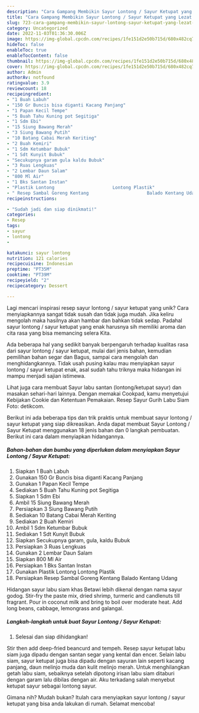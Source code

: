 ```yaml
---
description: "Cara Gampang Membikin Sayur Lontong / Sayur Ketupat yang Lezat Sekali"
title: "Cara Gampang Membikin Sayur Lontong / Sayur Ketupat yang Lezat Sekali"
slug: 723-cara-gampang-membikin-sayur-lontong-sayur-ketupat-yang-lezat-sekali
category: Uncategorized
date: 2022-11-03T01:36:30.006Z
image: https://img-global.cpcdn.com/recipes/1fe151d2e50b715d/680x482cq70/sayur-lontong-sayur-ketupat-foto-resep-utama.jpg
hideToc: false
enableToc: true
enableTocContent: false
thumbnail: https://img-global.cpcdn.com/recipes/1fe151d2e50b715d/680x482cq70/sayur-lontong-sayur-ketupat-foto-resep-utama.jpg
cover: https://img-global.cpcdn.com/recipes/1fe151d2e50b715d/680x482cq70/sayur-lontong-sayur-ketupat-foto-resep-utama.jpg
author: Admin
authorAv: notfound
ratingvalue: 3.9
reviewcount: 18
recipeingredient:
- "1 Buah Labuh"
- "150 Gr Buncis bisa diganti Kacang Panjang"
- "1 Papan Kecil Tempe"
- "5 Buah Tahu Kuning pot Segitiga"
- "1 Sdm Ebi"
- "15 Siung Bawang Merah"
- "3 Siung Bawang Putih"
- "10 Batang Cabai Merah Keriting"
- "2 Buah Kemiri"
- "1 Sdm Ketumbar Bubuk"
- "1 Sdt Kunyit Bubuk"
- "Secukupnya garam gula kaldu Bubuk"
- "3 Ruas Lengkuas"
- "2 Lembar Daun Salam"
- "800 Ml Air"
- "1 Bks Santan Instan"
- "Plastik Lontong                      Lontong Plastik"
- " Resep Sambal Goreng Kentang                      Balado Kentang Udang"
recipeinstructions:

- "Sudah jadi dan siap dinikmati!"
categories:
- Resep
tags:
- sayur
- lontong
- 

katakunci: sayur lontong  
nutrition: 121 calories
recipecuisine: Indonesian
preptime: "PT35M"
cooktime: "PT39M"
recipeyield: "2"
recipecategory: Dessert

---
```





Lagi mencari inspirasi resep sayur lontong / sayur ketupat yang unik? Cara menyiapkannya sangat tidak susah dan tidak juga mudah. Jika keliru mengolah maka hasilnya akan hambar dan bahkan tidak sedap. Padahal sayur lontong / sayur ketupat yang enak harusnya sih memiliki aroma dan cita rasa yang bisa memancing selera Kita.





Ada beberapa hal yang sedikit banyak berpengaruh terhadap kualitas rasa dari sayur lontong / sayur ketupat, mulai dari jenis bahan, kemudian pemilihan bahan segar dan Bagus, sampai cara mengolah dan menghidangkannya. Tidak usah pusing kalau mau menyiapkan sayur lontong / sayur ketupat enak,      asal sudah tahu triknya maka hidangan ini mampu menjadi sajian istimewa.














Lihat juga cara membuat Sayur labu santan (lontong/ketupat sayur) dan masakan sehari-hari lainnya. Dengan memakai Cookpad, kamu menyetujui Kebijakan Cookie dan Ketentuan Pemakaian. Resep Sayur Gurih Labu Siam Foto: detikcom.






Berikut ini ada beberapa tips dan trik praktis untuk membuat sayur lontong / sayur ketupat yang siap dikreasikan. Anda dapat membuat Sayur Lontong / Sayur Ketupat menggunakan 18 jenis bahan dan 0 langkah pembuatan. Berikut ini cara dalam menyiapkan hidangannya.

<!--inarticleads1-->

##### Bahan-bahan dan bumbu yang diperlukan dalam menyiapkan Sayur Lontong / Sayur Ketupat:

1. Siapkan 1 Buah Labuh
1. Gunakan 150 Gr Buncis bisa diganti Kacang Panjang
1. Gunakan 1 Papan Kecil Tempe
1. Sediakan 5 Buah Tahu Kuning pot Segitiga
1. Siapkan 1 Sdm Ebi
1. Ambil 15 Siung Bawang Merah
1. Persiapkan 3 Siung Bawang Putih
1. Sediakan 10 Batang Cabai Merah Keriting
1. Sediakan 2 Buah Kemiri
1. Ambil 1 Sdm Ketumbar Bubuk
1. Sediakan 1 Sdt Kunyit Bubuk
1. Siapkan Secukupnya garam, gula, kaldu Bubuk
1. Persiapkan 3 Ruas Lengkuas
1. Gunakan 2 Lembar Daun Salam
1. Siapkan 800 Ml Air
1. Persiapkan 1 Bks Santan Instan
1. Gunakan Plastik Lontong                      Lontong Plastik
1. Persiapkan  Resep Sambal Goreng Kentang                      Balado Kentang Udang


Hidangan sayur labu siam khas Betawi lebih dikenal dengan nama sayur godog. Stir-fry the paste mix, dried shrimp, turmeric and candlenuts till fragrant. Pour in coconut milk and bring to boil over moderate heat. Add long beans, cabbage, lemongrass and galangal. 

<!--inarticleads2-->

##### Langkah-langkah untuk buat Sayur Lontong / Sayur Ketupat:


1. Selesai dan siap dihidangkan!

Stir then add deep-fried beancurd and tempeh. Resep sayur ketupat labu siam juga dipadu dengan santan segar yang kental dan encer. Selain labu siam, sayur ketupat juga bisa dipadu dengan sayuran lain seperti kacang panjang, daun melinjo muda dan kulit melinjo merah. Untuk menghilangkan getah labu siam, sebaiknya setelah dipotong irisan labu siam ditaburi dengan garam lalu dibilas dengan air. Aku terkadang salah menyebut ketupat sayur sebagai lontong sayur. 

Gimana nih? Mudah bukan? Itulah cara menyiapkan sayur lontong / sayur ketupat yang bisa anda lakukan di rumah. Selamat mencoba!

